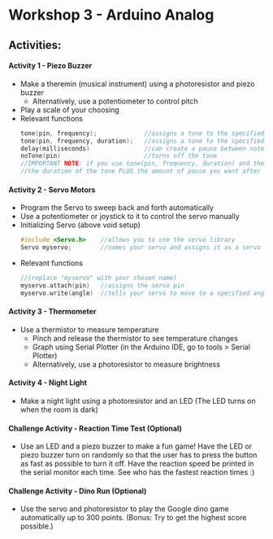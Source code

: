 # Workshop 3 - Arduino Analog

## Activities:

#### Activity 1 - Piezo Buzzer
* Make a theremin (musical instrument) using a photoresistor and piezo buzzer
  - Alternatively, use a potentiometer to control pitch
* Play a scale of your choosing
* Relevant functions
  ```c++
  tone(pin, frequency);             //assigns a tone to the specified pin
  tone(pin, frequency, duration);   //assigns a tone to the specified pin for specified duration
  delay(milliseconds)               //can create a pause between notes
  noTone(pin)                       //turns off the tone
  //IMPORTANT NOTE: if you use tone(pin, frequency, duration) and then delay(ms), the delay must be equal to
  //the duration of the tone PLUS the amount of pause you want after it
  ```


#### Activity 2 - Servo Motors
* Program the Servo to sweep back and forth automatically
* Use a potentiometer or joystick to it to control the servo manually
* Initializing Servo (above void setup)
  ```c++
  #include <Servo.h>    //allows you to use the servo library
  Servo myservo;        //names your servo and assigns it as a servo
  ```
* Relevant functions
  ```c++
  //(replace "myservo" with your chosen name)
  myservo.attach(pin)   //assigns the servo pin
  myservo.write(angle)  //tells your servo to move to a specified angle 
  ```


#### Activity 3 - Thermometer
* Use a thermistor to measure temperature
  - Pinch and release the thermistor to see temperature changes
  - Graph using Serial Plotter (in the Arduino IDE, go to tools > Serial Plotter)
  - Alternatively, use a photoresistor to measure brightness


#### Activity 4 - Night Light
* Make a night light using a photoresistor and an LED (The LED turns on when the room is dark) 


#### Challenge Activity - Reaction Time Test (Optional)
* Use an LED and a piezo buzzer to make a fun game! Have the LED or piezo buzzer turn on randomly so that the user has to press the button as fast as possible to turn it off. Have the reaction speed be printed in the serial monitor each time. See who has the fastest reaction times :)


#### Challenge Activity - Dino Run (Optional)
* Use the servo and photoresistor to play the Google dino game automatically up to 300 points. (Bonus: Try to get the highest score possible.)


<!--
hide solutions

## Solutions:
* [Activity 1 - Piezo Buzzer](https://bmesbuildteamucla.github.io/workshops/workshop-3--arduino-analog/activity-1--piezo-buzzer)
* [Activity 2 - Servo motors + Joystick](https://bmesbuildteamucla.github.io/workshops/workshop-3--arduino-analog/activity-2--servo-motor)
* [Activity 3 - Light Level Sensor](https://bmesbuildteamucla.github.io/workshops/workshop-3--arduino-analog/activity-3--light-level-sensor)
* [Activity 4 -  Night Light](https://bmesbuildteamucla.github.io/workshops/workshop-3--arduino-analog/activity-4--night-light)
* [Challenge Activity - Reaction Time Test](https://bmesbuildteamucla.github.io/workshops/workshop-3--arduino-analog/challenge-activity-2--reaction-time-test)
* [Challenge Activity - Dino Run](https://bmesbuildteamucla.github.io/workshops/workshop-3--arduino-analog/challenge-activity-1--dino-run)
-->
